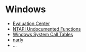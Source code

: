 # Windows

- [Evaluation Center](https://www.microsoft.com/en-us/evalcenter/)
- [NTAPI Undocumented Functions](http://undocumented.ntinternals.net/)
- [Windows System Call Tables](https://github.com/j00ru/windows-syscalls)
- [narly](https://code.google.com/archive/p/narly/)
- ...
